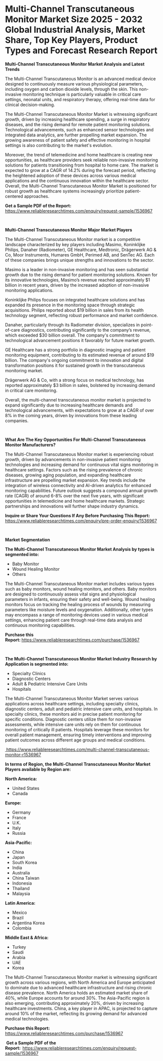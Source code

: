<p><h1>Multi-Channel Transcutaneous Monitor Market Size 2025 - 2032 Global Industrial Analysis, Market Share, Top Key Players, Product Types and Forecast Research Report</h1></p><p><strong>Multi-Channel Transcutaneous Monitor Market Analysis and Latest Trends</strong></p>
<p><p>The Multi-Channel Transcutaneous Monitor is an advanced medical device designed to continuously measure various physiological parameters, including oxygen and carbon dioxide levels, through the skin. This non-invasive monitoring technique is particularly valuable in critical care settings, neonatal units, and respiratory therapy, offering real-time data for clinical decision-making.</p><p>The Multi-Channel Transcutaneous Monitor Market is witnessing significant growth, driven by increasing healthcare spending, a surge in respiratory diseases, and the rising demand for remote patient monitoring solutions. Technological advancements, such as enhanced sensor technologies and integrated data analytics, are further propelling market expansion. The growing awareness of patient safety and effective monitoring in hospital settings is also contributing to the market's evolution.</p><p>Moreover, the trend of telemedicine and home healthcare is creating new opportunities, as healthcare providers seek reliable non-invasive monitoring solutions for patients transitioning from hospital to home care. The market is expected to grow at a CAGR of 14.2% during the forecast period, reflecting the heightened adoption of these devices across various medical applications and the continuous innovation within the healthcare sector. Overall, the Multi-Channel Transcutaneous Monitor Market is positioned for robust growth as healthcare systems increasingly prioritize patient-centered approaches.</p></p>
<p><strong>Get a Sample PDF of the Report:&nbsp;</strong> <a href="https://www.reliableresearchtimes.com/enquiry/request-sample/1536967?utm_campaign=2233&utm_medium=2&utm_source=Github&utm_content=ia&utm_term=14042025&utm_id=multi-channel-transcutaneous-monitor">https://www.reliableresearchtimes.com/enquiry/request-sample/1536967</a></p>
<p>&nbsp;</p>
<p><strong>Multi-Channel Transcutaneous Monitor Major Market Players</strong></p>
<p><p>The Multi-Channel Transcutaneous Monitor market is a competitive landscape characterized by key players including Masimo, Koninklijke Philips, Danaher (Radiometer), GE Healthcare, Medtronic, Drägerwerk AG & Co, Moor Instruments, Humares GmbH, Perimed AB, and SenTec AG. Each of these companies brings unique strengths and innovations to the sector.</p><p>Masimo is a leader in non-invasive monitoring and has seen substantial growth due to the rising demand for patient monitoring solutions. Known for its innovative technologies, Masimo’s revenue reached approximately $1 billion in recent years, driven by the increased adoption of non-invasive monitoring applications.</p><p>Koninklijke Philips focuses on integrated healthcare solutions and has expanded its presence in the monitoring space through strategic acquisitions. Philips reported about $19 billion in sales from its health technology segment, reflecting robust performance and market confidence.</p><p>Danaher, particularly through its Radiometer division, specializes in point-of-care diagnostics, contributing significantly to the company’s revenue, which exceeded $30 billion overall. The company's commitment to technological advancement positions it favorably for future market growth.</p><p>GE Healthcare has a strong portfolio in diagnostic imaging and patient monitoring equipment, contributing to its estimated revenue of around $19 billion. The company's ongoing commitment to innovation and digital transformation positions it for sustained growth in the transcutaneous monitoring market.</p><p>Drägerwerk AG & Co, with a strong focus on medical technology, has reported approximately $3 billion in sales, bolstered by increasing demand in critical care monitoring.</p><p>Overall, the multi-channel transcutaneous monitor market is projected to expand significantly due to increasing healthcare demands and technological advancements, with expectations to grow at a CAGR of over 8% in the coming years, driven by innovations from these leading companies.</p></p>
<p>&nbsp;</p>
<p><strong>What Are The Key Opportunities For Multi-Channel Transcutaneous Monitor Manufacturers?</strong></p>
<p><p>The Multi-Channel Transcutaneous Monitor market is experiencing robust growth, driven by advancements in non-invasive patient monitoring technologies and increasing demand for continuous vital signs monitoring in healthcare settings. Factors such as the rising prevalence of chronic diseases, growing aging population, and expanding healthcare infrastructure are propelling market expansion. Key trends include the integration of wireless connectivity and AI-driven analytics for enhanced monitoring capabilities. Future outlook suggests a compound annual growth rate (CAGR) of around 6-8% over the next five years, with significant opportunities in telemedicine and home healthcare markets. Strategic partnerships and innovations will further shape industry dynamics.</p></p>
<p><strong>Inquire or Share Your Questions If Any Before Purchasing This Report:</strong> <a href="https://www.reliableresearchtimes.com/enquiry/pre-order-enquiry/1536967?utm_campaign=2233&utm_medium=2&utm_source=Github&utm_content=ia&utm_term=14042025&utm_id=multi-channel-transcutaneous-monitor">https://www.reliableresearchtimes.com/enquiry/pre-order-enquiry/1536967</a></p>
<p>&nbsp;</p>
<p><strong>Market Segmentation</strong></p>
<p><strong>The Multi-Channel Transcutaneous Monitor Market Analysis by types is segmented into:</strong></p>
<p><ul><li>Baby Monitor</li><li>Wound Healing Monitor</li><li>Others</li></ul></p>
<p><p>The Multi-Channel Transcutaneous Monitor market includes various types such as baby monitors, wound healing monitors, and others. Baby monitors are designed to continuously assess vital signs and physiological parameters in infants, ensuring their safety and well-being. Wound healing monitors focus on tracking the healing process of wounds by measuring parameters like moisture levels and oxygenation. Additionally, other types may encompass a range of monitoring devices used in various medical settings, enhancing patient care through real-time data analysis and continuous monitoring capabilities.</p></p>
<p><strong>Purchase this Report:&nbsp;</strong><a href="https://www.reliableresearchtimes.com/purchase/1536967?utm_campaign=2233&utm_medium=2&utm_source=Github&utm_content=ia&utm_term=14042025&utm_id=multi-channel-transcutaneous-monitor">https://www.reliableresearchtimes.com/purchase/1536967</a></p>
<p>&nbsp;</p>
<p><strong>The Multi-Channel Transcutaneous Monitor Market Industry Research by Application is segmented into:</strong></p>
<p><ul><li>Specialty Clinics</li><li>Diagnostic Centers</li><li>Adult & Pediatric Intensive Care Units</li><li>Hospitals</li></ul></p>
<p><p>The Multi-Channel Transcutaneous Monitor Market serves various applications across healthcare settings, including specialty clinics, diagnostic centers, adult and pediatric intensive care units, and hospitals. In specialty clinics, these monitors aid in precise patient monitoring for specific conditions. Diagnostic centers utilize them for non-invasive assessments, while intensive care units rely on them for continuous monitoring of critically ill patients. Hospitals leverage these monitors for overall patient management, ensuring timely interventions and improving patient outcomes across different age groups and medical conditions.</p></p>
<p><a href="https://www.reliableresearchtimes.com/multi-channel-transcutaneous-monitor-r1536967?utm_campaign=2233&utm_medium=2&utm_source=Github&utm_content=ia&utm_term=14042025&utm_id=multi-channel-transcutaneous-monitor">&nbsp;https://www.reliableresearchtimes.com/multi-channel-transcutaneous-monitor-r1536967</a></p>
<p><strong>In terms of Region, the Multi-Channel Transcutaneous Monitor Market Players available by Region are:</strong></p>
<p>
    <p> <strong> North America: </strong>
        <ul>
            <li>United States</li>
            <li>Canada</li>
        </ul>
        </p> 
    <p> <strong> Europe: </strong>
        <ul>
            <li>Germany</li>
            <li>France</li>
            <li>U.K.</li>
            <li>Italy</li>
            <li>Russia</li>
        </ul>
        </p> 
    <p> <strong> Asia-Pacific: </strong>
        <ul>
            <li>China</li>
            <li>Japan</li>
            <li>South Korea</li>
            <li>India</li>
            <li>Australia</li>
            <li>China Taiwan</li>
            <li>Indonesia</li>
            <li>Thailand</li>
            <li>Malaysia</li>
        </ul>
        </p> 
    <p> <strong> Latin America: </strong>
        <ul>
            <li>Mexico</li>
            <li>Brazil</li>
            <li>Argentina Korea</li>
            <li>Colombia</li>
        </ul>
        </p> 
    <p> <strong> Middle East & Africa: </strong>
        <ul>
            <li>Turkey</li>
            <li>Saudi</li>
            <li>Arabia</li>
            <li>UAE</li>
            <li>Korea</li>
        </ul>
    </p>
    </p>
<p><p>The Multi-Channel Transcutaneous Monitor market is witnessing significant growth across various regions, with North America and Europe anticipated to dominate due to advanced healthcare infrastructure and rising chronic disease prevalence. North America holds an estimated market share of 40%, while Europe accounts for around 30%. The Asia-Pacific region is also emerging, contributing approximately 20%, driven by increasing healthcare investments. China, a key player in APAC, is projected to capture around 10% of the market, reflecting its growing demand for advanced medical technologies.</p></p>
<p><strong>Purchase this Report: </strong><a href="https://www.reliableresearchtimes.com/purchase/1536967?utm_campaign=2233&utm_medium=2&utm_source=Github&utm_content=ia&utm_term=14042025&utm_id=multi-channel-transcutaneous-monitor">https://www.reliableresearchtimes.com/purchase/1536967</a></p>
<p>&nbsp;<strong>Get a Sample PDF of the Report:&nbsp;&nbsp;</strong><a href="https://www.reliableresearchtimes.com/enquiry/request-sample/1536967?utm_campaign=2233&utm_medium=2&utm_source=Github&utm_content=ia&utm_term=14042025&utm_id=multi-channel-transcutaneous-monitor">https://www.reliableresearchtimes.com/enquiry/request-sample/1536967</a></p>
<p><strong></strong></p>
<p><p></p><p></p><p></p></p>